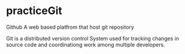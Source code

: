 # practiceGit
Github A web based platfrom that host git repository

Git is a distributed version control System used for tracking changes in source code and coordinationg work among multiple developers.